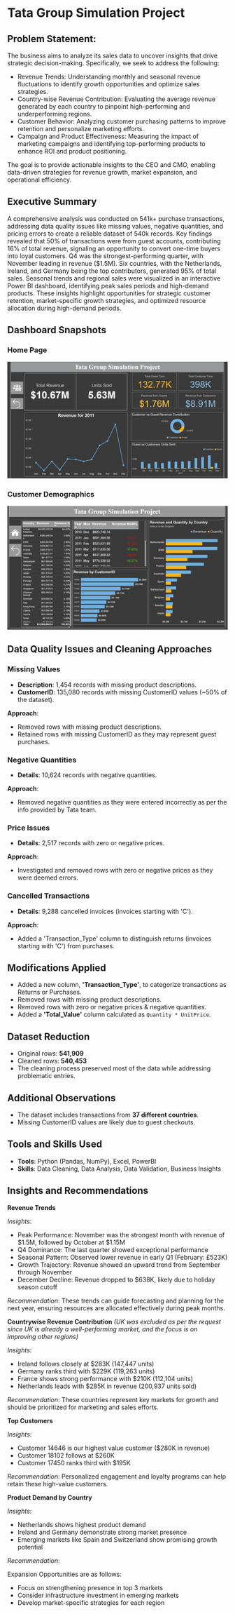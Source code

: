 # Tata Group Simulation Project
## Problem Statement:
The business aims to analyze its sales data to uncover insights that drive strategic decision-making. Specifically, we seek to address the following:

- Revenue Trends: Understanding monthly and seasonal revenue fluctuations to identify growth opportunities and optimize sales strategies.
- Country-wise Revenue Contribution: Evaluating the average revenue generated by each country to pinpoint high-performing and underperforming regions.
- Customer Behavior: Analyzing customer purchasing patterns to improve retention and personalize marketing efforts.
- Campaign and Product Effectiveness: Measuring the impact of marketing campaigns and identifying top-performing products to enhance ROI and product positioning.

The goal is to provide actionable insights to the CEO and CMO, enabling data-driven strategies for revenue growth, market expansion, and operational efficiency.

## Executive Summary
A comprehensive analysis was conducted on 541k+ purchase transactions, addressing data quality issues like missing values, negative quantities, and pricing errors to create a reliable dataset of 540k records. Key findings revealed that 50% of transactions were from guest accounts, contributing 16% of total revenue, signaling an opportunity to convert one-time buyers into loyal customers. Q4 was the strongest-performing quarter, with November leading in revenue ($1.5M). Six countries, with the Netherlands, Ireland, and Germany being the top contributors, generated 95% of total sales. Seasonal trends and regional sales were visualized in an interactive Power BI dashboard, identifying peak sales periods and high-demand products. These insights highlight opportunities for strategic customer retention, market-specific growth strategies, and optimized resource allocation during high-demand periods.

## Dashboard Snapshots

### Home Page
<!-- <img src="sreenshots/Dashboard.png" alt="Home Page" width="1350px" height="600px"> -->

![alt text](sreenshots/Dashboard_grey.png)


### Customer Demographics
<!-- <img src="sreenshots/Customer_Demographics.png" alt="Customer Demographics Page" width="1350px" height="600px"> -->

![alt text](sreenshots/Customer_Demographics_grey.png)


## Data Quality Issues and Cleaning Approaches
### Missing Values
- **Description**: 1,454 records with missing product descriptions.
- **CustomerID**: 135,080 records with missing CustomerID values (~50% of the dataset).

**Approach**:
- Removed rows with missing product descriptions.
- Retained rows with missing CustomerID as they may represent guest purchases.

### Negative Quantities
- **Details**: 10,624 records with negative quantities.

**Approach**:
- Removed negative quantities as they were entered incorrectly as per the info provided by Tata team.

### Price Issues
- **Details**: 2,517 records with zero or negative prices.

**Approach**:
- Investigated and removed rows with zero or negative prices as they were deemed errors.

### Cancelled Transactions
- **Details**: 9,288 cancelled invoices (invoices starting with 'C').

**Approach**:
- Added a 'Transaction_Type' column to distinguish returns (invoices starting with 'C') from purchases.

## Modifications Applied
- Added a new column, **'Transaction_Type'**, to categorize transactions as Returns or Purchases.
- Removed rows with missing product descriptions.
- Removed rows with zero or negative prices & negative quantities.
- Added a **'Total_Value'** column calculated as `Quantity * UnitPrice`.

## Dataset Reduction
- Original rows: **541,909**
- Cleaned rows: **540,453**
- The cleaning process preserved most of the data while addressing problematic entries.

## Additional Observations
- The dataset includes transactions from **37 different countries**.
- Missing CustomerID values are likely due to guest checkouts.


## Tools and Skills Used
- **Tools**: Python (Pandas, NumPy), Excel, PowerBI
- **Skills**: Data Cleaning, Data Analysis, Data Validation, Business Insights

## Insights and Recommendations
**Revenue Trends**

*Insights*:
- Peak Performance: November was the strongest month with revenue of $1.5M, followed by October at $1.15M
- Q4 Dominance: The last quarter showed exceptional performance
- Seasonal Pattern: Observed lower revenue in early Q1 (February: £523K)
- Growth Trajectory: Revenue showed an upward trend from September through November
- December Decline: Revenue dropped to $638K, likely due to holiday season cutoff

*Recommendation*: These trends can guide forecasting and planning for the next year, ensuring resources are allocated effectively during peak months.

**Countrywise Revenue Contribution** 
*(UK was excluded as per the request since UK is already a well-performing market, and the focus is on improving other regions)*

*Insights*:
- Ireland follows closely at $283K (147,447 units)
- Germany ranks third with $229K (119,263 units)
- France shows strong performance with $210K (112,104 units)
- Netherlands leads with $285K in revenue (200,937 units sold)

*Recommendation*: These countries represent key markets for growth and should be prioritized for marketing and sales efforts.

**Top Customers**

*Insights*:
- Customer 14646 is our highest value customer ($280K in revenue)
- Customer 18102 follows at $260K
- Customer 17450 ranks third with $195K

*Recommendation*: Personalized engagement and loyalty programs can help retain these high-value customers.

**Product Demand by Country**

*Insights*:
- Netherlands shows highest product demand
- Ireland and Germany demonstrate strong market presence
- Emerging markets like Spain and Switzerland show promising growth potential

*Recommendation*:

Expansion Opportunities are as follows:
- Focus on strengthening presence in top 3 markets
- Consider infrastructure investment in emerging markets
- Develop market-specific strategies for each region









